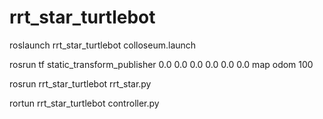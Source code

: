 # rrt_star_turtlebot

roslaunch rrt_star_turtlebot colloseum.launch

rosrun tf static_transform_publisher 0.0 0.0 0.0 0.0 0.0 0.0 map odom 100

rosrun rrt_star_turtlebot rrt_star.py

rortun rrt_star_turtlebot controller.py
